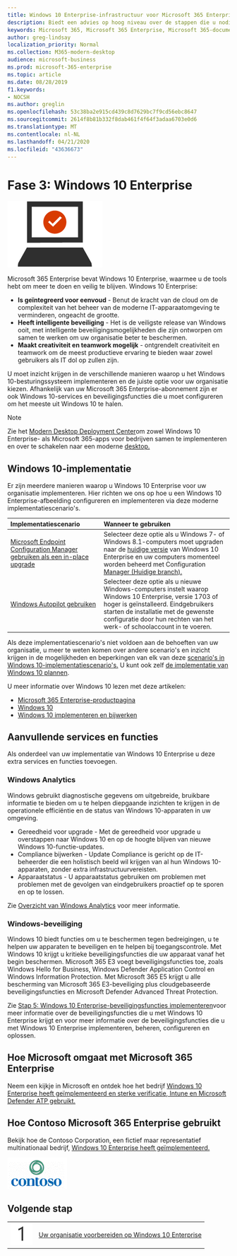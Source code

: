 ```yaml
---
title: Windows 10 Enterprise-infrastructuur voor Microsoft 365 Enterprise
description: Biedt een advies op hoog niveau over de stappen die u nodig hebt om Windows 10 Enterprise op pc's te implementeren als onderdeel van Microsoft 365 Enterprise.
keywords: Microsoft 365, Microsoft 365 Enterprise, Microsoft 365-documentatie, Windows 10 Enterprise, implementatie
author: greg-lindsay
localization_priority: Normal
ms.collection: M365-modern-desktop
audience: microsoft-business
ms.prod: microsoft-365-enterprise
ms.topic: article
ms.date: 08/28/2019
f1.keywords:
- NOCSH
ms.author: greglin
ms.openlocfilehash: 53c38ba2e915cd439c8d7629bc7f9cd56ebc8647
ms.sourcegitcommit: 2614f8b81b332f8dab461f4f64f3adaa6703e0d6
ms.translationtype: MT
ms.contentlocale: nl-NL
ms.lasthandoff: 04/21/2020
ms.locfileid: "43636673"
---
```

# <a name="phase-3-windows-10-enterprise"></a>Fase 3: Windows 10 Enterprise

![Fase 3: Windows 10 Enterprise](../media/deploy-foundation-infrastructure/win10enterprise_icon.png)

Microsoft 365 Enterprise bevat Windows 10 Enterprise, waarmee u de tools hebt om meer te doen en veilig te blijven. Windows 10 Enterprise:

- **Is geïntegreerd voor eenvoud** - Benut de kracht van de cloud om de complexiteit van het beheer van de moderne IT-apparaatomgeving te verminderen, ongeacht de grootte.
- **Heeft intelligente beveiliging** - Het is de veiligste release van Windows ooit, met intelligente beveiligingsmogelijkheden die zijn ontworpen om samen te werken om uw organisatie beter te beschermen.
- **Maakt creativiteit en teamwork mogelijk** - ontgrendelt creativiteit en teamwork om de meest productieve ervaring te bieden waar zowel gebruikers als IT dol op zullen zijn.

U moet inzicht krijgen in de verschillende manieren waarop u het Windows 10-besturingssysteem implementeren en de juiste optie voor uw organisatie kiezen. Afhankelijk van uw Microsoft 365 Enterprise-abonnement zijn er ook Windows 10-services en beveiligingsfuncties die u moet configureren om het meeste uit Windows 10 te halen.

>[!Note]
>Zie het [Modern Desktop Deployment Center](https://aka.ms/howtoshift)om zowel Windows 10 Enterprise- als Microsoft 365-apps voor bedrijven samen te implementeren en over te schakelen naar een moderne [desktop.](https://www.microsoft.com/microsoft-365/modern-desktop)
>

## <a name="windows-10-deployment"></a>Windows 10-implementatie

Er zijn meerdere manieren waarop u Windows 10 Enterprise voor uw organisatie implementeren. Hier richten we ons op hoe u een Windows 10 Enterprise-afbeelding configureren en implementeren via deze moderne implementatiescenario's.

| Implementatiescenario | Wanneer te gebruiken |
|:--- |:--- |
| [Microsoft Endpoint Configuration Manager gebruiken als een in-place upgrade](windows10-deploy-inplaceupgrade.md) | Selecteer deze optie als u Windows 7- of Windows 8.1-computers moet upgraden naar de <a href="https://aka.ms/windows-10-release-information" target="_blank">huidige versie</a> van Windows 10 Enterprise en uw computers momenteel worden beheerd met Configuration <a href="https://docs.microsoft.com/configmgr/core/understand/introduction" target="_blank">Manager (Huidige branch).</a> |
| [Windows Autopilot gebruiken](windows10-deploy-autopilot.md) | Selecteer deze optie als u nieuwe Windows-computers instelt waarop Windows 10 Enterprise, versie 1703 of hoger is geïnstalleerd. Eindgebruikers starten de installatie met de gewenste configuratie door hun rechten van het werk- of schoolaccount in te voeren. |

Als deze implementatiescenario's niet voldoen aan de behoeften van uw organisatie, u meer te weten komen over andere scenario's en inzicht krijgen in de mogelijkheden en beperkingen van elk van deze [scenario's in Windows 10-implementatiescenario's.](https://docs.microsoft.com/windows/deployment/windows-10-deployment-scenarios) U kunt ook zelf <a href="https://aka.ms/planforwin10deployment" target="_blank">de implementatie van Windows 10 plannen</a>.

U meer informatie over Windows 10 lezen met deze artikelen:

- [Microsoft 365 Enterprise-productpagina](https://www.microsoft.com/microsoft-365/enterprise)
- [Windows 10](https://docs.microsoft.com/windows/windows-10)
- [Windows 10 implementeren en bijwerken](https://docs.microsoft.com/windows/deployment/)


## <a name="additional-services-and-features"></a>Aanvullende services en functies
Als onderdeel van uw implementatie van Windows 10 Enterprise u deze extra services en functies toevoegen.

### <a name="windows-analytics"></a>Windows Analytics

Windows gebruikt diagnostische gegevens om uitgebreide, bruikbare informatie te bieden om u te helpen diepgaande inzichten te krijgen in de operationele efficiëntie en de status van Windows 10-apparaten in uw omgeving.

* Gereedheid voor upgrade - Met de gereedheid voor upgrade u overstappen naar Windows 10 en op de hoogte blijven van nieuwe Windows 10-functie-updates. 
* Compliance bijwerken - Update Compliance is gericht op de IT-beheerder die een holistisch beeld wil krijgen van al hun Windows 10-apparaten, zonder extra infrastructuurvereisten.
* Apparaatstatus - U apparaatstatus gebruiken om problemen met problemen met de gevolgen van eindgebruikers proactief op te sporen en op te lossen.

Zie [Overzicht van Windows Analytics](https://docs.microsoft.com/windows/deployment/update/windows-analytics-overview) voor meer informatie.

### <a name="windows-security"></a>Windows-beveiliging

Windows 10 biedt functies om u te beschermen tegen bedreigingen, u te helpen uw apparaten te beveiligen en te helpen bij toegangscontrole. Met Windows 10 krijgt u kritieke beveiligingsfuncties die uw apparaat vanaf het begin beschermen. Microsoft 365 E3 voegt beveiligingsfuncties toe, zoals Windows Hello for Business, Windows Defender Application Control en Windows Information Protection. Met Microsoft 365 E5 krijgt u alle bescherming van Microsoft 365 E3-beveiliging plus cloudgebaseerde beveiligingsfuncties en Microsoft Defender Advanced Threat Protection. 

Zie [Stap 5: Windows 10 Enterprise-beveiligingsfuncties implementeren](windows10-enable-security-features.md)voor meer informatie over de beveiligingsfuncties die u met Windows 10 Enterprise krijgt en voor meer informatie over de beveiligingsfuncties die u met Windows 10 Enterprise implementeren, beheren, configureren en oplossen.

## <a name="how-microsoft-does-microsoft-365-enterprise"></a>Hoe Microsoft omgaat met Microsoft 365 Enterprise

Neem een kijkje in Microsoft en ontdek hoe het bedrijf [Windows 10 Enterprise heeft geïmplementeerd en sterke verificatie, Intune en Microsoft Defender ATP gebruikt.](https://www.microsoft.com/itshowcase/deploying-and-managing-microsoft-365#primaryR6)

## <a name="how-contoso-did-microsoft-365-enterprise"></a>Hoe Contoso Microsoft 365 Enterprise gebruikt

Bekijk hoe de Contoso Corporation, een fictief maar representatief multinationaal bedrijf, [Windows 10 Enterprise heeft geïmplementeerd.](contoso-win10.md)

![Contoso Corporation](../media/contoso-overview/contoso-icon.png)

## <a name="next-step"></a>Volgende stap

|||
|:-------|:-----|
|![Stap 1](../media/stepnumbers/Step1.png)| [Uw organisatie voorbereiden op Windows 10 Enterprise](windows10-prepare-your-org.md) |
